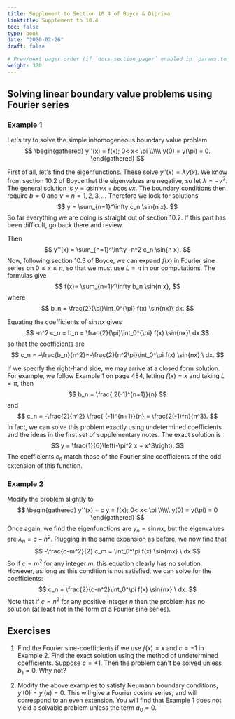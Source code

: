```yaml
---
title: Supplement to Section 10.4 of Boyce & Diprima
linktitle: Supplement to 10.4
toc: false
type: book
date: "2020-02-26"
draft: false

# Prev/next pager order (if `docs_section_pager` enabled in `params.toml`)
weight: 320
---
```


## Solving linear boundary value problems using Fourier series

### Example 1
Let's try to solve the simple inhomogeneous boundary value problem
$$
\begin{gathered}
y''(x)  = f(x); 0< x< \pi \\\\\\
y(0) =  y(\pi) = 0.
\end{gathered}
$$

First of all, let's find the eigenfunctions. These solve $y''(x) = \lambda y(x)$. We know from section 10.2 of Boyce that the eigenvalues are negative, so let $\lambda = -\nu^2$. The general solution is $y = a \sin{\nu x} + b \cos{\nu x}$. The boundary conditions then require $b=0$ and $\nu = n=1,2,3,\ldots$ Therefore we look for solutions
$$
y = \sum_{n=1}^\infty c_n \sin{n x}.
$$
So far everything we are doing is straight out of section 10.2. If this part has been difficult, go back there and review.

Then
$$
y''(x) = \sum_{n=1}^\infty -n^2 c_n \sin{n x}.
$$
Now, following section 10.3 of Boyce, we can expand $f(x)$ in Fourier sine series on $0\le x\le \pi$, so that we must use $L=\pi$ in our computations. The formulas give
$$
f(x)= \sum_{n=1}^\infty b_n \sin{n x},
$$
where 
$$
b_n = \frac{2}{\pi}\int_0^{\pi} f(x) \sin{nx}\ dx.
$$

Equating the coefficients of $\sin{nx}$ gives
$$
-n^2 c_n = b_n = \frac{2}{\pi}\int_0^{\pi} f(x) \sin{nx}\ dx
$$
so that the coefficients are
$$
c_n = -\frac{b_n}{n^2}=-\frac{2}{n^2\pi}\int_0^\pi f(x) \sin{nx} \ dx.
$$

If we specify the right-hand side, we may arrive at a closed form solution. For example, we follow Example 1 on page 484,  letting $f(x)=x$ and taking $L=\pi$, then
$$
b_n = \frac{  2(-1)^{n+1}}{n}
$$
and
$$
c_n =
-\frac{2}{n^2} \frac{  (-1)^{n+1}}{n} = \frac{2(-1)^n}{n^3}.
$$
In fact, we can solve this problem exactly using undetermined coefficients and the ideas in the first set of supplementary notes. The exact solution is
$$
y = \frac{1}{6}\left(-\pi^2 x + x^3\right).
$$
The coefficients $c_n$ match those of the Fourier sine coefficients of the odd extension of this function.
### Example 2
Modify the problem slightly to
$$
\begin{gathered}
y''(x)  + c y = f(x); 0< x< \pi \\\\\\
y(0) =  y(\pi) = 0
\end{gathered}
$$
Once again, we find the eigenfunctions are $y_n = \sin{nx}$, but the eigenvalues are $\lambda_n = c-n^2$. Plugging in the same expansion as before, we now find that
$$
-\frac{c-m^2}{2} c_m = \int_0^\pi f(x) \sin{mx} \ dx
$$
So if $c=m^2$ for any integer $m$, this equation clearly has no solution. However, as long as this condition is not satisfied, we can solve for the coefficients:
$$
 c_n = \frac{2}{c-n^2}\int_0^\pi f(x) \sin{nx} \ dx.
$$
Note that if $c=n^2$ for any positive integer $n$ then the problem has no solution (at least not in the form of a Fourier sine series).

## Exercises

1. Find the Fourier sine-coefficients if we use $f(x)=x$ and $c=-1$ in Example 2. Find the exact solution using the method of undetermined coefficients. Suppose $c=+1$. Then the problem can't be solved unless $b_1=0$. Why not?

1. Modify the above examples to satisfy Neumann boundary conditions, $y'(0)=y'(\pi)=0$. This will give a Fourier cosine series, and will correspond to an even extension. You will find that Example 1 does not yield a solvable problem unless the term $a_0=0$.
